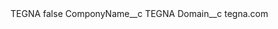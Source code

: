 <?xml version="1.0" encoding="UTF-8"?>
<CustomMetadata xmlns="http://soap.sforce.com/2006/04/metadata" xmlns:xsi="http://www.w3.org/2001/XMLSchema-instance" xmlns:xsd="http://www.w3.org/2001/XMLSchema">
    <label>TEGNA</label>
    <protected>false</protected>
    <values>
        <field>ComponyName__c</field>
        <value xsi:type="xsd:string">TEGNA</value>
    </values>
    <values>
        <field>Domain__c</field>
        <value xsi:type="xsd:string">tegna.com</value>
    </values>
</CustomMetadata>
